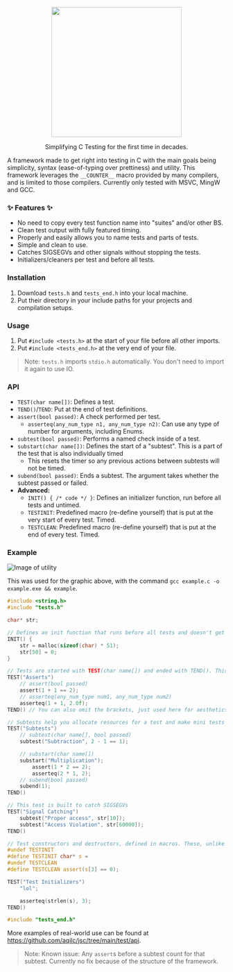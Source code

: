 <p align="center"><img src="https://github.com/aqilc/c-mplytest/assets/32044067/c3981ea0-7cff-4333-894d-8385b8098436" width=300></p>
<p align="center">Simplifying C Testing for the first time in decades.</p>

A framework made to get right into testing in C with the main goals being simplicity, syntax (ease-of-typing over prettiness) and utility. This framework leverages the `__COUNTER__` macro provided by many compilers, and is limited to those compilers. Currently only tested with MSVC, MingW and GCC.

### ✨ Features ✨

- No need to copy every test function name into "suites" and/or other BS.
- Clean test output with fully featured timing.
- Properly and easily allows you to name tests and parts of tests.
- Simple and clean to use.
- Catches SIGSEGVs and other signals without stopping the tests.
- Initializers/cleaners per test and before all tests.

### Installation

1. Download `tests.h` and `tests_end.h` into your local machine.
2. Put their directory in your include paths for your projects and compilation setups.

### Usage

1. Put `#include <tests.h>` at the start of your file before all other imports.
2. Put `#include <tests_end.h>` at the very end of your file.

> Note: `tests.h` imports `stdio.h` automatically. You don't need to import it again to use IO.

### API

- `TEST(char name[])`: Defines a test.
- `TEND()`/`TEND`: Put at the end of test definitions.
- `assert(bool passed)`: A check performed per test.
	- `asserteq(any_num_type n1, any_num_type n2)`: Can use any type of number for arguments, including Enums.
- `subtest(bool passed)`: Performs a named check inside of a test.
- `substart(char name[])`: Defines the start of a "subtest". This is a part of the test that is also individually timed
	- This resets the timer so any previous actions between subtests will not be timed.
- `subend(bool passed)`: Ends a subtest. The argument takes whether the subtest passed or failed.
- **Advanced:**
	- `INIT() { /* code */ }`: Defines an initializer function, run before all tests and untimed.
	- `TESTINIT`: Predefined macro (re-define yourself) that is put at the very start of every test. Timed.
	- `TESTCLEAN`: Predefined macro (re-define yourself) that is put at the end of every test. Timed.

### Example

![Image of utility](https://github.com/aqilc/c-mplytest/assets/32044067/04ef2ada-aa9f-4f18-8013-e5b1a2f5487d)

This was used for the graphic above, with the command `gcc example.c -o example.exe && example`.

```c
#include <string.h>
#include "tests.h"

char* str;

// Defines an init function that runs before all tests and doesn't get timed.
INIT() {
	str = malloc(sizeof(char) * 51);
	str[50] = 0;
}

// Tests are started with TEST(char name[]) and ended with TEND(). This starts a new function, and it is advised to INDENT YOUR CODE in the test!
TEST("Asserts")
	// assert(bool passed)
	assert(1 + 1 == 2);
	// asserteq(any_num_type num1, any_num_type num2)
	asserteq(1 + 1, 2.0f);
TEND() // You can also omit the brackets, just used here for aesthetics.

// Subtests help you allocate resources for a test and make mini tests along the way.
TEST("Subtests")
	// subtest(char name[], bool passed)
	subtest("Subtraction", 2 - 1 == 1);

	// substart(char name[])
	substart("Multiplication");
		assert(1 * 2 == 2);
		asserteq(2 * 1, 2);
	// subend(bool passed)
	subend(1);
TEND()

// This test is built to catch SIGSEGVs
TEST("Signal Catching")
	subtest("Proper access", str[10]);
	subtest("Access Violation", str[60000]);
TEND()

// Test constructors and destructors, defined in macros. These, unlike INIT(), run every test and you can put whatever into them.
#undef TESTINIT
#define TESTINIT char* s = 
#undef TESTCLEAN
#define TESTCLEAN assert(s[3] == 0);

TEST("Test Initializers")
	"lol";

	asserteq(strlen(s), 3);
TEND()

#include "tests_end.h"
```

More examples of real-world use can be found at https://github.com/aqilc/jsc/tree/main/test/api.

> Note: Known issue: Any `assert`s before a subtest count for that subtest. Currently no fix because of the structure of the framework.
